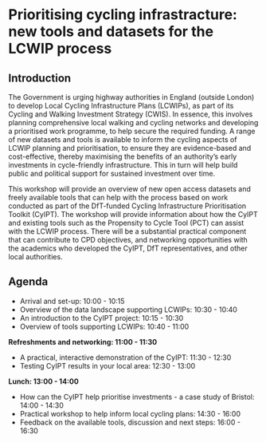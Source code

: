 # Prioritising cycling infrastracture: new tools and datasets for the LCWIP process

## Introduction

The Government is urging highway authorities in England (outside London) to develop Local Cycling Infrastructure Plans (LCWIPs), as part of its Cycling and Walking Investment Strategy (CWIS).
In essence, this involves planning comprehensive local walking and cycling networks and developing a prioritised work programme, to help secure the required funding. A range of new datasets and tools is available to inform the cycling aspects of LCWIP planning and prioritisation, to ensure they are evidence-based and cost-effective, thereby maximising the benefits of an authority’s early investments in cycle-friendly infrastructure.  This in turn will help build public and political support for sustained investment over time.

This workshop will provide an overview of new open access datasets and freely available tools that can help with the process based on work conducted as part of the DfT-funded Cycling Infrastructure Prioritisation Toolkit (CyIPT).
The workshop will provide information about how the CyIPT and existing tools such as the Propensity to Cycle Tool (PCT) can assist with the LCWIP process.
There will be a substantial practical component that can contribute to CPD objectives, and networking opportunities with the academics who developed the CyIPT, DfT representatives, and other local authorities.

## Agenda

- Arrival and set-up: 10:00 - 10:15
- Overview of the data landscape supporting LCWIPs: 10:30 - 10:40
- An introduction to the CyIPT project: 10:15 - 10:30
- Overview of tools supporting LCWIPs: 10:40 - 11:00

**Refreshments and networking: 11:00 - 11:30**

- A practical, interactive demonstration of the CyIPT: 11:30 - 12:30
- Testing CyIPT results in your local area: 12:30 - 13:00

**Lunch: 13:00 - 14:00**

- How can the CyIPT help prioritise investments - a case study of Bristol:  14:00 - 14:30
- Practical workshop to help inform local cycling plans: 14:30 - 16:00
- Feedback on the available tools, discussion and next steps: 16:00 - 16:30

